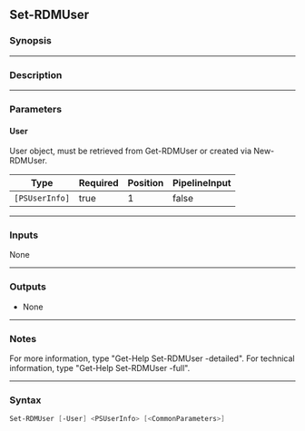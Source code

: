 Set-RDMUser
-----------

### Synopsis

---

### Description

---

### Parameters
#### **User**
User object, must be retrieved from Get-RDMUser or created via New-RDMUser.

|Type          |Required|Position|PipelineInput|
|--------------|--------|--------|-------------|
|`[PSUserInfo]`|true    |1       |false        |

---

### Inputs
None

---

### Outputs
* None

---

### Notes
For more information, type "Get-Help Set-RDMUser -detailed". For technical information, type "Get-Help Set-RDMUser -full".

---

### Syntax
```PowerShell
Set-RDMUser [-User] <PSUserInfo> [<CommonParameters>]
```
